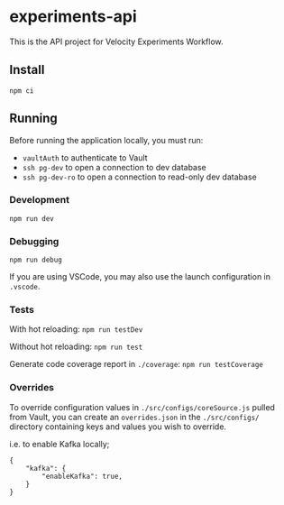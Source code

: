 # experiments-api
This is the API project for Velocity Experiments Workflow.

## Install

`npm ci`

## Running

Before running the application locally, you must run:

- `vaultAuth` to authenticate to Vault
- `ssh pg-dev` to open a connection to dev database
- `ssh pg-dev-ro` to open a connection to read-only dev database

### Development

`npm run dev`

### Debugging

`npm run debug`

If you are using VSCode, you may also use the launch configuration in `.vscode`.

### Tests

With hot reloading:
`npm run testDev`

Without hot reloading:
`npm run test`

Generate code coverage report in `./coverage`:
`npm run testCoverage`

### Overrides

To override configuration values in `./src/configs/coreSource.js` pulled from Vault, you can create an `overrides.json`
in the `./src/configs/` directory containing keys and values you wish to override.

i.e. to enable Kafka locally;
```
{
    "kafka": {
        "enableKafka": true,
    }
}
```
